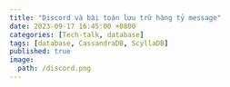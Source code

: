 ```yaml
---
title: "Discord và bài toán lưu trữ hàng tỷ message"
date: 2023-09-17 16:45:00 +0800
categories: [Tech-talk, database]
tags: [database, CassandraDB, ScyllaDB]
published: true
image:
  path: /discord.png
---
```

